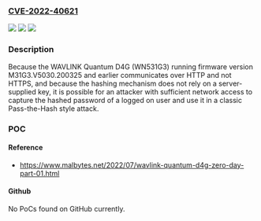 ### [CVE-2022-40621](https://cve.mitre.org/cgi-bin/cvename.cgi?name=CVE-2022-40621)
![](https://img.shields.io/static/v1?label=Product&message=WN531G3&color=blue)
![](https://img.shields.io/static/v1?label=Version&message=n%2Fa&color=blue)
![](https://img.shields.io/static/v1?label=Vulnerability&message=CWE-294%20Authentication%20Bypass%20by%20Capture-replay&color=brighgreen)

### Description

Because the WAVLINK Quantum D4G (WN531G3) running firmware version M31G3.V5030.200325 and earlier communicates over HTTP and not HTTPS, and because the hashing mechanism does not rely on a server-supplied key, it is possible for an attacker with sufficient network access to capture the hashed password of a logged on user and use it in a classic Pass-the-Hash style attack.

### POC

#### Reference
- https://www.malbytes.net/2022/07/wavlink-quantum-d4g-zero-day-part-01.html

#### Github
No PoCs found on GitHub currently.

